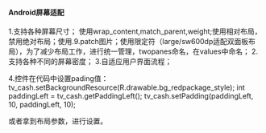 #### Android屏幕适配
1.支持各种屏幕尺寸；
使用wrap_content,match_parent,weight;使用相对布局，禁用绝对布局；使用.9.patch图片；使用限定符（large/sw600dp适配双面板布局），为了减少布局工作，进行统一管理，twopanes命名，在values中命名；
2.支持各种不同的屏幕密度；
3.自适应用户界面流程；

4.控件在代码中设置pading值：
tv_cash.setBackgroundResource(R.drawable.bg_redpackage_style);
        int paddingLeft = tv_cash.getPaddingLeft();
        tv_cash.setPadding(paddingLeft, 10, paddingLeft, 10);
        
   或者拿到布局参数，进行设置。
